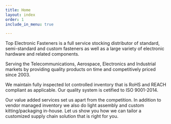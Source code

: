 ```yaml
---
title: Home
layout: index
order: 1
include_in_menu: true

---
```

Top Electronic Fasteners is a full service stocking distributor of standard, semi-standard and custom fasteners as well as a large variety of electronic hardware and related components.

Serving the Telecommunications, Aerospace, Electronics and Industrial markets by providing quality products on time and competitively priced since 2003.

We maintain fully inspected lot controlled inventory that is RoHS and REACH compliant as applicable. Our quality system is cetified to ISO 9001-2014.

Our value added services set us apart from the competition. In addition to vendor managed inventory we also do light assembly and custom kitting/packaging in-house. Let us show you how we can tailor a customized supply chain solution that is right for you.
